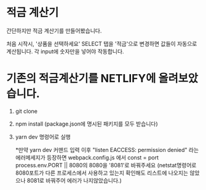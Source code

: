 # 적금 계산기

간단하지만 적금 계산기를 만들어봤습니다.

처음 시작시, '상품을 선택하세요' SELECT 탭을 '적금'으로 변경하면 값들이 자동으로 계산됩니다.
각 input에 숫자만을 넣어야 작동합니다.

# 기존의 적금계산기를 NETLIFY에 올려보았습니다.

1. git clone
2. npm install (package.json에 명시된 패키지를 모두 받습니다)
3. yarn dev 명령어로 실행

   \*만약 yarn dev 커맨드 입력 이후 "listen EACCESS: permission denied" 라는 에러메세지가 등장하면
   webpack.config.js 에서 const = port process.env.PORT || 8080의 8080을 '8081'로 바꿔주세요
   (netstat명령어로 8080포트가 다른 프로세스에서 사용하고 있는지 확인해도 리스트에 나오지는 않았으나 8081로 바꿔주어 에러가 나지않았습니다.)
